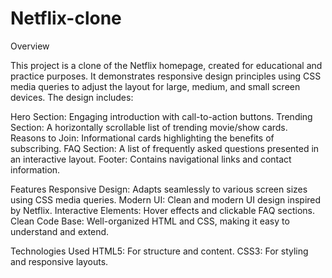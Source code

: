 # Netflix-clone

Overview

This project is a clone of the Netflix homepage, created for educational and practice purposes. It demonstrates responsive design principles using CSS media queries to adjust the layout for large, medium, and small screen devices. The design includes:

Hero Section: Engaging introduction with call-to-action buttons.
Trending Section: A horizontally scrollable list of trending movie/show cards.
Reasons to Join: Informational cards highlighting the benefits of subscribing.
FAQ Section: A list of frequently asked questions presented in an interactive layout.
Footer: Contains navigational links and contact information.

Features
Responsive Design: Adapts seamlessly to various screen sizes using CSS media queries.
Modern UI: Clean and modern UI design inspired by Netflix.
Interactive Elements: Hover effects and clickable FAQ sections.
Clean Code Base: Well-organized HTML and CSS, making it easy to understand and extend.


Technologies Used
HTML5: For structure and content.
CSS3: For styling and responsive layouts.

